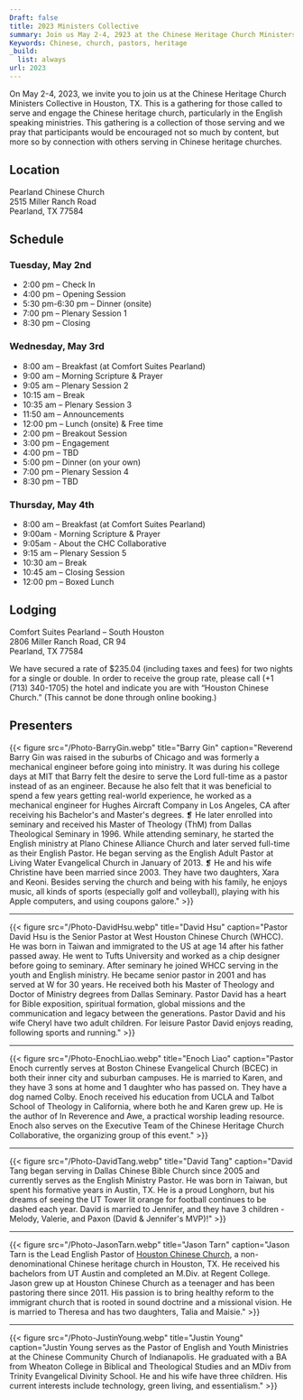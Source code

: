 ```yaml
---
Draft: false
title: 2023 Ministers Collective
summary: Join us May 2-4, 2923 at the Chinese Heritage Church Ministers Collective in Houston, TX.
Keywords: Chinese, church, pastors, heritage
_build:
  list: always
url: 2023
---
```

On May 2-4, 2023, we invite you to join us at the Chinese Heritage Church Ministers Collective in Houston, TX. This is a gathering for those called to serve and engage the Chinese heritage church, particularly in the English speaking ministries. This gathering is a collection of those serving and we pray that participants would be encouraged not so much by content, but more so by connection with others serving in Chinese heritage churches.

## Location

Pearland Chinese Church\
2515 Miller Ranch Road\
Pearland, TX 77584

## Schedule

### Tuesday, May 2nd

* 2:00 pm – Check In
* 4:00 pm – Opening Session 
* 5:30 pm-6:30 pm – Dinner (onsite)
* 7:00 pm – Plenary Session 1
* 8:30 pm – Closing

### Wednesday, May 3rd

* 8:00 am – Breakfast (at Comfort Suites Pearland)
* 9:00 am – Morning Scripture & Prayer
* 9:05 am – Plenary Session 2
* 10:15 am – Break
* 10:35 am – Plenary Session 3
* 11:50 am – Announcements
* 12:00 pm – Lunch (onsite) & Free time
* 2:00 pm – Breakout Session
* 3:00 pm – Engagement
* 4:00 pm – TBD
* 5:00 pm – Dinner (on your own)
* 7:00 pm – Plenary Session 4
* 8:30 pm – TBD

### Thursday, May 4th

* 8:00 am – Breakfast (at Comfort Suites Pearland)
* 9:00am - Morning Scripture & Prayer
* 9:05am - About the CHC Collaborative
* 9:15 am – Plenary Session 5
* 10:30 am – Break
* 10:45 am – Closing Session
* 12:00 pm – Boxed Lunch

## Lodging

Comfort Suites Pearland – South Houston\
2806 Miller Ranch Road, CR 94\
Pearland, TX 77584  

We have secured a rate of $235.04 (including taxes and fees) for two nights for a single or double. In order to receive the group rate, please call (+1 (713) 340-1705) the hotel and indicate you are with “Houston Chinese Church.” (This cannot be done through online booking.)

## Presenters


{{< figure src="/Photo-BarryGin.webp" title="Barry Gin" caption="Reverend Barry Gin was raised in the suburbs of Chicago and was formerly a mechanical engineer before going into ministry. It was during his college days at MIT that Barry felt the desire to serve the Lord full-time as a pastor instead of as an engineer. Because he also felt that it was beneficial to spend a few years getting real-world experience, he worked as a mechanical engineer for Hughes Aircraft Company in Los Angeles, CA after receiving his Bachelor's and Master's degrees. ❡ He later enrolled into seminary and received his Master of Theology (ThM) from Dallas Theological Seminary in 1996. While attending seminary, he started the English ministry at Plano Chinese Alliance Church and later served full-time as their English Pastor. He began serving as the English Adult Pastor at Living Water Evangelical Church in January of 2013. ❡ He and his wife Christine have been married since 2003. They have two daughters, Xara and Keoni. Besides serving the church and being with his family, he enjoys music, all kinds of sports (especially golf and volleyball), playing with his Apple computers, and using coupons galore." >}}

---

{{< figure src="/Photo-DavidHsu.webp" title="David Hsu" caption="Pastor David Hsu is the Senior Pastor at West Houston Chinese Church (WHCC). He was born in Taiwan and immigrated to the US at age 14 after his father passed away. He went to Tufts University and worked as a chip designer before going to seminary. After seminary he joined WHCC serving in the youth and English ministry. He became senior pastor in 2001 and has served at W for 30 years. He received both his Master of Theology and Doctor of Ministry degrees from Dallas Seminary.  Pastor David has a heart for Bible exposition, spiritual formation, global missions and the communication and legacy between the generations. Pastor David and his wife Cheryl have two adult children. For leisure Pastor David enjoys reading, following sports and running." >}}

---

{{< figure src="/Photo-EnochLiao.webp" title="Enoch Liao" caption="Pastor Enoch currently serves at Boston Chinese Evangelical Church (BCEC) in both their inner city and suburban campuses. He is married to Karen, and they have 3 sons at home and 1 daughter who has passed on. They have a dog named Colby. Enoch received his education from UCLA and Talbot School of Theology in California, where both he and Karen grew up. He is the author of In Reverence and Awe, a practical worship leading resource. Enoch also serves on the Executive Team of the Chinese Heritage Church Collaborative, the organizing group of this event." >}}


---

{{< figure src="/Photo-DavidTang.webp" title="David Tang" caption="David Tang began serving in Dallas Chinese Bible Church since 2005 and currently serves as the English Ministry Pastor. He was born in Taiwan, but spent his formative years in Austin, TX. He is a proud Longhorn, but his dreams of seeing the UT Tower lit orange for football continues to be dashed each year. David is married to Jennifer, and they have 3 children - Melody, Valerie, and Paxon (David & Jennifer's MVP)!" >}}

--- 

{{< figure src="/Photo-JasonTarn.webp" title="Jason Tarn" caption="Jason Tarn is the Lead English Pastor of [Houston Chinese Church](https://en.hcchome.org), a non-denominational Chinese heritage church in Houston, TX. He received his bachelors from UT Austin and completed an M.Div. at Regent College. Jason grew up at Houston Chinese Church as a teenager and has been pastoring there since 2011. His passion is to bring healthy reform to the immigrant church that is rooted in sound doctrine and a missional vision. He is married to Theresa and has two daughters, Talia and Maisie." >}}

--- 

{{< figure src="/Photo-JustinYoung.webp" title="Justin Young" caption="Justin Young serves as the Pastor of English and Youth Ministries at the Chinese Community Church of Indianapolis. He graduated with a BA from Wheaton College in Biblical and Theological Studies and an MDiv from Trinity Evangelical Divinity School. He and his wife have three children. His current interests include technology, green living, and essentialism." >}}

